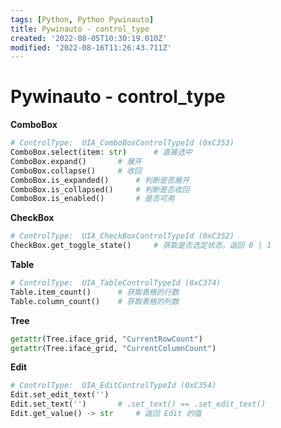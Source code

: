 ```yaml
---
tags: [Python, Python Pywinauto]
title: Pywinauto - control_type
created: '2022-08-05T10:30:19.010Z'
modified: '2022-08-16T11:26:43.711Z'
---
```


# Pywinauto - control_type

**ComboBox**

```python
# ControlType:  UIA_ComboBoxControlTypeId (0xC353)
ComboBox.select(item: str)		# 直接选中
ComboBox.expand()		# 展开
ComboBox.collapse()		# 收回
ComboBox.is_expanded()		# 判断是否展开
ComboBox.is_collapsed()		# 判断是否收回
ComboBox.is_enabled()		# 是否可用
```

**CheckBox**

```python
# ControlType:	UIA_CheckBoxControlTypeId (0xC352)
CheckBox.get_toggle_state()		# 获取是否选定状态，返回 0 | 1
```

**Table**

```python
# ControlType:	UIA_TableControlTypeId (0xC374)
Table.item_count()		# 获取表格的行数
Table.column_count()	# 获取表格的列数
```

**Tree**

```python
getattr(Tree.iface_grid, "CurrentRowCount")
getattr(Tree.iface_grid, "CurrentColumnCount")
```

**Edit**

```python
# ControlType:	UIA_EditControlTypeId (0xC354)
Edit.set_edit_text('')
Edit.set_text('')		# .set_text() == .set_edit_text()
Edit.get_value() -> str		# 返回 Edit 的值
```

